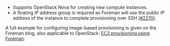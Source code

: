 
* Supports OpenStack Nova for creating new compute instances.
* A floating IP address group is required as Foreman will use the public IP address of the instance to complete provisioning over SSH ([#2270](http://projects.theforeman.org/issues/2270)).

A full example for configuring image-based provisioning is given on the Foreman blog, also applicable to OpenStack: [EC2 provisioning using Foreman](/2012/05/ec2-provisioning-using-foreman.html).
